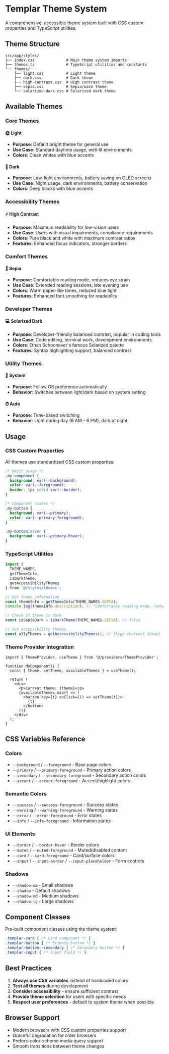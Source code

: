 # Templar Theme System

A comprehensive, accessible theme system built with CSS custom properties and TypeScript utilities.

## Theme Structure

```
src/app/styles/
├── index.css              # Main theme system imports
├── themes.ts              # TypeScript utilities and constants
└── themes/
    ├── light.css          # Light theme
    ├── dark.css           # Dark theme
    ├── high-contrast.css  # High contrast theme
    ├── sepia.css          # Sepia/warm theme
    └── solarized-dark.css # Solarized dark theme
```

## Available Themes

### Core Themes

#### 🌞 Light
- **Purpose**: Default bright theme for general use
- **Use Case**: Standard daytime usage, well-lit environments
- **Colors**: Clean whites with blue accents

#### 🌙 Dark
- **Purpose**: Low-light environments, battery saving on OLED screens
- **Use Case**: Night usage, dark environments, battery conservation
- **Colors**: Deep blacks with blue accents

### Accessibility Themes

#### ⚡ High Contrast
- **Purpose**: Maximum readability for low-vision users
- **Use Case**: Users with visual impairments, compliance requirements
- **Colors**: Pure black and white with maximum contrast ratios
- **Features**: Enhanced focus indicators, stronger borders

### Comfort Themes

#### 📖 Sepia
- **Purpose**: Comfortable reading mode, reduces eye strain
- **Use Case**: Extended reading sessions, late evening use
- **Colors**: Warm paper-like tones, reduced blue light
- **Features**: Enhanced font smoothing for readability

### Developer Themes

#### 💻 Solarized Dark
- **Purpose**: Developer-friendly balanced contrast, popular in coding tools
- **Use Case**: Code editing, terminal work, development environments
- **Colors**: Ethan Schoonover's famous Solarized palette
- **Features**: Syntax highlighting support, balanced contrast

### Utility Themes

#### 🔄 System
- **Purpose**: Follow OS preference automatically
- **Behavior**: Switches between light/dark based on system setting

#### ⏰ Auto
- **Purpose**: Time-based switching
- **Behavior**: Light during day (6 AM - 6 PM), dark at night

## Usage

### CSS Custom Properties

All themes use standardized CSS custom properties:

```css
/* Basic usage */
.my-component {
  background: var(--background);
  color: var(--foreground);
  border: 1px solid var(--border);
}

/* Component states */
.my-button {
  background: var(--primary);
  color: var(--primary-foreground);
}

.my-button:hover {
  background: var(--primary-hover);
}
```

### TypeScript Utilities

```typescript
import { 
  THEME_NAMES, 
  getThemeInfo, 
  isDarkTheme,
  getAccessibilityThemes 
} from '@/styles/themes';

// Get theme information
const themeInfo = getThemeInfo(THEME_NAMES.SEPIA);
console.log(themeInfo.description); // "Comfortable reading mode, reduces eye strain"

// Check if theme is dark
const isSepiaDark = isDarkTheme(THEME_NAMES.SEPIA); // false

// Get accessibility themes
const a11yThemes = getAccessibilityThemes(); // [high-contrast theme]
```

### Theme Provider Integration

```tsx
import { ThemeProvider, useTheme } from '@/providers/ThemeProvider';

function MyComponent() {
  const { theme, setTheme, availableThemes } = useTheme();
  
  return (
    <div>
      <p>Current theme: {theme}</p>
      {availableThemes.map(t => (
        <button key={t} onClick={() => setTheme(t)}>
          {t}
        </button>
      ))}
    </div>
  );
}
```

## CSS Variables Reference

### Colors
- `--background` / `--foreground` - Base page colors
- `--primary` / `--primary-foreground` - Primary action colors
- `--secondary` / `--secondary-foreground` - Secondary action colors
- `--accent` / `--accent-foreground` - Accent/highlight colors

### Semantic Colors
- `--success` / `--success-foreground` - Success states
- `--warning` / `--warning-foreground` - Warning states
- `--error` / `--error-foreground` - Error states
- `--info` / `--info-foreground` - Information states

### UI Elements
- `--border` / `--border-hover` - Border colors
- `--muted` / `--muted-foreground` - Muted/disabled content
- `--card` / `--card-foreground` - Card/surface colors
- `--input` / `--input-border` / `--input-placeholder` - Form controls

### Shadows
- `--shadow-sm` - Small shadows
- `--shadow` - Default shadows
- `--shadow-md` - Medium shadows
- `--shadow-lg` - Large shadows

## Component Classes

Pre-built component classes using the theme system:

```css
.templar-card { /* Card component */ }
.templar-button { /* Primary button */ }
.templar-button--secondary { /* Secondary button */ }
.templar-input { /* Input field */ }
```

## Best Practices

1. **Always use CSS variables** instead of hardcoded colors
2. **Test all themes** during development
3. **Consider accessibility** - ensure sufficient contrast
4. **Provide theme selection** for users with specific needs
5. **Respect user preferences** - default to system theme when possible

## Browser Support

- Modern browsers with CSS custom properties support
- Graceful degradation for older browsers
- Prefers-color-scheme media query support
- Smooth transitions between theme changes
